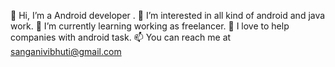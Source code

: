 👋 Hi, I’m a Android developer .
👀 I’m interested in all kind of android and java work.
🌱 I’m currently learning working as freelancer.
💞️ I love to help companies with android task.
📫 You can reach me at sanganivibhuti@gmail.com
